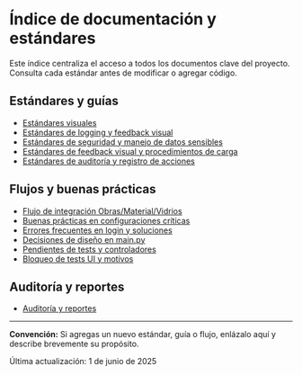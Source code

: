 # Índice de documentación y estándares

Este índice centraliza el acceso a todos los documentos clave del proyecto. Consulta cada estándar antes de modificar o agregar código.

## Estándares y guías
- [Estándares visuales](estandares_visuales.md)
- [Estándares de logging y feedback visual](estandares_logging.md)
- [Estándares de seguridad y manejo de datos sensibles](estandares_seguridad.md)
- [Estándares de feedback visual y procedimientos de carga](estandares_feedback.md)
- [Estándares de auditoría y registro de acciones](estandares_auditoria.md)

## Flujos y buenas prácticas
- [Flujo de integración Obras/Material/Vidrios](flujo_obras_material_vidrios.md)
- [Buenas prácticas en configuraciones críticas](buenas_practicas_configuraciones_criticas.md)
- [Errores frecuentes en login y soluciones](errores_frecuentes_login.md)
- [Decisiones de diseño en main.py](decisiones_main.md)
- [Pendientes de tests y controladores](pendientes_tests_y_controladores.md)
- [Bloqueo de tests UI y motivos](bloqueo_tests_ui.md)

## Auditoría y reportes
- [Auditoría y reportes](auditoria/README.md)

---

**Convención:** Si agregas un nuevo estándar, guía o flujo, enlázalo aquí y describe brevemente su propósito.

Última actualización: 1 de junio de 2025
